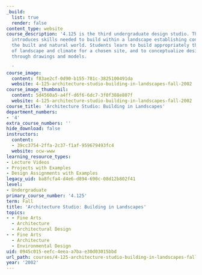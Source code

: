 ```yaml
---
_build:
  list: true
  render: false
content_type: website
course_description: '4.125 is the third undergraduate design studio. This subject
  introduces skills needed to build within a landscape establishing continuities between
  the built and natural world. Students learn to build appropriately through analysis
  of landscape and climate for a chosen site, and to conceptualize design decisions
  through drawings and models.

  '
course_image:
  content: f83ae2cf-0d90-b155-781c-3825100491da
  website: 4-125-architecture-studio-building-in-landscapes-fall-2002
course_image_thumbnail:
  content: 5d4560a5-a4ff-d6f6-6dc7-3f0f388e807f
  website: 4-125-architecture-studio-building-in-landscapes-fall-2002
course_title: 'Architecture Studio: Building in Landscapes'
department_numbers:
- '4'
extra_course_numbers: ''
hide_download: false
instructors:
  content:
  - 39cc3754-2ffa-2c37-f1af-959679493fc4
  website: ocw-www
learning_resource_types:
- Lecture Videos
- Projects with Examples
- Design Assignments with Examples
legacy_uid: ba8fcfa4-d4e6-d894-690c-08d12b802f41
level:
- Undergraduate
primary_course_number: '4.125'
term: Fall
title: 'Architecture Studio: Building in Landscapes'
topics:
- - Fine Arts
  - Architecture
  - Architectural Design
- - Fine Arts
  - Architecture
  - Environmental Design
uid: 0945c015-eefc-4eea-a7ba-e30d03015bbd
url_path: courses/4-125-architecture-studio-building-in-landscapes-fall-2002
year: '2002'
---
```

